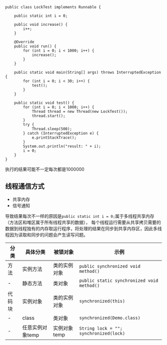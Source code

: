 ```
public class LockTest implements Runnable {

    public static int i = 0;

    public void increase() {
        i++;
    }

    @Override
    public void run() {
        for (int i = 0; i < 1000; i++) {
            increase();
        }
    }

    public static void main(String[] args) throws InterruptedException {
        for (int i = 0; i < 30; i++) {
            test();
        }
    }

    public static void test() {
        for (int i = 0; i < 1000; i++) {
            Thread thread = new Thread(new LockTest());
            thread.start();
        }
        try {
            Thread.sleep(500);
        } catch (InterruptedException e) {
            e.printStackTrace();
        }
        System.out.println("result: " + i);
        i = 0;
    }
}
```
执行的结果可能不一定每次都是1000000

## 线程通信方式
- 共享内存
- 信号通知

导致结果每次不一样的原因是`public static int i = 0;`属于多线程共享内存（方法区和堆区属于所有线程共享的数据），
每个线程运行需要从共享拷贝需要的数据到线程独有的内存取运行程序，将处理的结果在同步到共享内存区，因此多线程因为读取和同步的问题会产生读写问题。

 分类 | 具体分类 | 被锁对象 | 示例 
 -|-|-|-
 方法|实例方法|类的实例对象|`public synchronized void method()`
  -|静态方法|类对象|`public static synchronized void method()`
代码块|实例对象|类的实例对象|`synchronized(this)`
  -|class|类对象|`synchronized(Demo.class)`
  -|任意实例对象temp|实例对象temp|`String lock = ""; synchronized(lock)`

